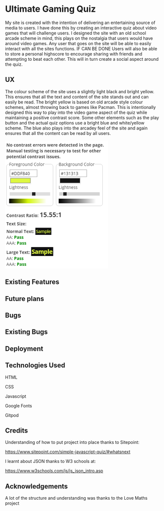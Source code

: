 # Ultimate Gaming Quiz

My site is created with the intention of delivering an entertaining source of media to users. I have done this by creating an interactive quiz about video games that will challenge users. I designed the site with an old school arcade scheme in mind, this plays on the nostalgia that users would have around video games. Any user that goes on the site will be able to easily interact with all the sites functions. IF CAN BE DONE Users will also be able to store a personal highscore to encourage sharing with friends and attempting to beat each other. This will in turn create a social aspect around the quiz.

## UX

The colour scheme of the site uses a slightly light black and bright yellow. This ensures that all the text and content of the site stands out and can easily be read. The bright yellow is based on old arcade style colour schemes, almost throwing back to games like Pacman. This is intentionally designed this way to play into the video game aspect of the quiz while maintaining a positive contrast score. Some other elements such as the play button and the actual quiz options use a bright blue and white/yellow scheme. The blue also plays into the arcadey feel of the site and again ensures that all the content can be read by all users.

![Screenshot showing website contract score](screenshots/site-contrast.PNG "Screenshot of Wave Evaluation Tool")

## Existing Features

## Future plans

## Bugs

## Existing Bugs

## Deployment

## Technologies Used

HTML

CSS

Javascript

Google Fonts

Gitpod

## Credits

Understanding of how to put project into place thanks to Sitepoint:

https://www.sitepoint.com/simple-javascript-quiz/#whatsnext

I learnt about JSON thanks to W3 schools at:

https://www.w3schools.com/js/js_json_intro.asp

## Acknowledgements

A lot of the structure and understanding was thanks to the Love Maths project
